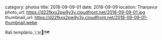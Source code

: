 category: photos 
title: 2018-09-09-01
date: 2018-09-09
location: Thanjavur
photo_url: https://d22fkxs2pw9y3y.cloudfront.net/2018-09-09-01.jpg
thumbnail_url: https://d22fkxs2pw9y3y.cloudfront.net/2018-09-09-01-thumbnail.webp

Rali templário.🇮🇳🕌🗺      